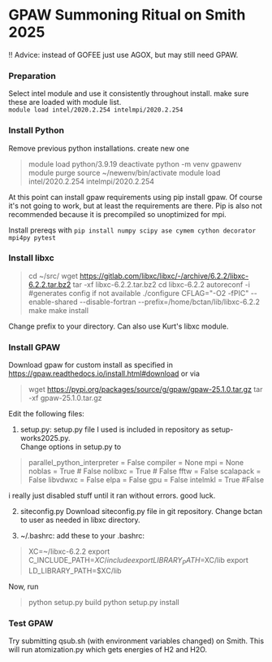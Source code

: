 # GPAW Summoning Ritual on Smith 2025
!! Advice: instead of GOFEE just use AGOX, but may still need GPAW.

### Preparation

Select intel module and use it consistently throughout install. make sure these are loaded with module list.  
`module load intel/2020.2.254 intelmpi/2020.2.254`

### Install Python

Remove previous python installations. create new one 

> module load python/3.9.19
> deactivate
> python -m venv gpawenv
> module purge
> source ~/newenv/bin/activate
> module load intel/2020.2.254 intelmpi/2020.2.254

At this point can install gpaw requirements using pip install gpaw. Of course it's not going to work, but at least the requirements are there. Pip is also not recommended because it is precompiled so unoptimized for mpi.

Install prereqs with 
`pip install numpy scipy ase cymem cython decorator mpi4py pytest`
###  Install libxc

> cd ~/src/ 
> wget https://gitlab.com/libxc/libxc/-/archive/6.2.2/libxc-6.2.2.tar.bz2 
> tar -xf libxc-6.2.2.tar.bz2 
> cd libxc-6.2.2 
> autoreconf -i        #generates config if not available
> ./configure CFLAG="-O2 -fPIC" --enable-shared --disable-fortran --prefix=/home/bctan/lib/libxc-6.2.2
> make 
> make install

Change prefix to your directory. Can also use Kurt's libxc module. 


### Install GPAW

Download gpaw for custom install as specified in https://gpaw.readthedocs.io/install.html#download or via 
> wget https://pypi.org/packages/source/g/gpaw/gpaw-25.1.0.tar.gz
> tar -xf gpaw-25.1.0.tar.gz

Edit the following files: 
1. setup.py: 
setup.py file I used is included in repository as setup-works2025.py.  
Change options in setup.py to 
> parallel_python_interpreter = False
> compiler = None
> mpi = None
> noblas = True # False
> nolibxc = True # False
> fftw = False
> scalapack = False
> libvdwxc = False
> elpa = False
> gpu = False
> intelmkl = True #False

i really just disabled stuff until it ran without errors. good luck.


2. siteconfig.py
Download siteconfig.py file in git repository. Change bctan to user as needed in libxc directory.  


3. ~/.bashrc:
add these to your .bashrc: 
> XC=~/libxc-6.2.2 
> export C_INCLUDE_PATH=$XC/include 
> export LIBRARY_PATH=$XC/lib export LD_LIBRARY_PATH=$XC/lib

Now, run
> python setup.py build
> python setup.py install


### Test GPAW
Try submitting qsub.sh (with environment variables changed) on Smith. This will run atomization.py which gets energies of H2 and H2O.
